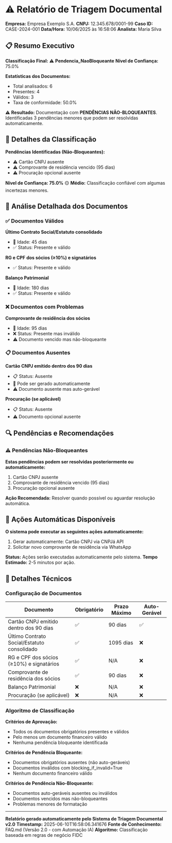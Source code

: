 # ⚠️ Relatório de Triagem Documental
**Empresa:** Empresa Exemplo S.A.
**CNPJ:** 12.345.678/0001-99
**Caso ID:** CASE-2024-001
**Data/Hora:** 10/06/2025 às 16:58:06
**Analista:** Maria Silva


## 📋 Resumo Executivo

**Classificação Final:** ⚠️ **Pendencia_NaoBloqueante**
**Nível de Confiança:** 75.0%

**Estatísticas dos Documentos:**
- Total analisados: 6
- Presentes: 4
- Válidos: 3
- Taxa de conformidade: 50.0%

⚠️ **Resultado:** Documentação com **PENDÊNCIAS NÃO-BLOQUEANTES**.
Identificadas 3 pendências menores que podem ser resolvidas automaticamente.

## 🎯 Detalhes da Classificação

**Pendências Identificadas (Não-Bloqueantes):**
- ⚠️ Cartão CNPJ ausente
- ⚠️ Comprovante de residência vencido (95 dias)
- ⚠️ Procuração opcional ausente

**Nível de Confiança: 75.0%**
🟡 **Médio:** Classificação confiável com algumas incertezas menores.


## 📄 Análise Detalhada dos Documentos

### ✅ Documentos Válidos

**Último Contrato Social/Estatuto consolidado**
- 📅 Idade: 45 dias
- ✅ Status: Presente e válido

**RG e CPF dos sócios (≥10%) e signatários**
- ✅ Status: Presente e válido

**Balanço Patrimonial**
- 📅 Idade: 180 dias
- ✅ Status: Presente e válido

### ❌ Documentos com Problemas

**Comprovante de residência dos sócios**
- 📅 Idade: 95 dias
- ❌ Status: Presente mas inválido
- ⚠️ Documento vencido mas não-bloqueante

### 📋 Documentos Ausentes

**Cartão CNPJ emitido dentro dos 90 dias**
- 📋 Status: Ausente
- 🤖 Pode ser gerado automaticamente
- ⚠️ Documento ausente mas auto-gerável

**Procuração (se aplicável)**
- 📋 Status: Ausente
- ⚠️ Documento opcional ausente



## 🔍 Pendências e Recomendações

### ⚠️ Pendências Não-Bloqueantes

**Estas pendências podem ser resolvidas posteriormente ou automaticamente:**

1. Cartão CNPJ ausente
2. Comprovante de residência vencido (95 dias)
3. Procuração opcional ausente

**Ação Recomendada:** Resolver quando possível ou aguardar resolução automática.



## 🤖 Ações Automáticas Disponíveis

**O sistema pode executar as seguintes ações automaticamente:**

1. Gerar automaticamente: Cartão CNPJ via CNPJá API
2. Solicitar novo comprovante de residência via WhatsApp

**Status:** Ações serão executadas automaticamente pelo sistema.
**Tempo Estimado:** 2-5 minutos por ação.



## 🔧 Detalhes Técnicos

### Configuração de Documentos

| Documento | Obrigatório | Prazo Máximo | Auto-Gerável |
|-----------|-------------|--------------|---------------|
| Cartão CNPJ emitido dentro dos 90 dias | ✅ | 90 dias | ✅ |
| Último Contrato Social/Estatuto consolidado | ✅ | 1095 dias | ❌ |
| RG e CPF dos sócios (≥10%) e signatários | ✅ | N/A | ❌ |
| Comprovante de residência dos sócios | ✅ | 90 dias | ❌ |
| Balanço Patrimonial | ❌ | N/A | ❌ |
| Procuração (se aplicável) | ❌ | N/A | ❌ |

### Algoritmo de Classificação

**Critérios de Aprovação:**
- Todos os documentos obrigatórios presentes e válidos
- Pelo menos um documento financeiro válido
- Nenhuma pendência bloqueante identificada

**Critérios de Pendência Bloqueante:**
- Documentos obrigatórios ausentes (não auto-geráveis)
- Documentos inválidos com blocking_if_invalid=True
- Nenhum documento financeiro válido

**Critérios de Pendência Não-Bloqueante:**
- Documentos auto-geráveis ausentes ou inválidos
- Documentos vencidos mas não-bloqueantes
- Problemas menores de formatação



---

**Relatório gerado automaticamente pelo Sistema de Triagem Documental v2.0**
**Timestamp:** 2025-06-10T16:58:06.341676
**Fonte de Conhecimento:** FAQ.md (Versão 2.0 - com Automação IA)
**Algoritmo:** Classificação baseada em regras de negócio FIDC
